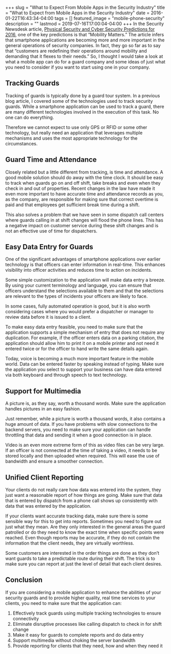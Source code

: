 +++
slug = "What to Expect From Mobile Apps in the Security Industry"
title =  "What to Expect from Mobile Apps in the Security Industry"
date = 2016-01-22T16:43:34-04:00
tags = []
featured_image = "mobile-phone-security"
description = ""
lastmod = 2019-07-16T17:00:04-04:00
+++
In the Security Newsdesk article, [Physical Security and Cyber Security Predictions for 2016](http://www.securitynewsdesk.com/physical-security-and-cyber-security-predictions-for-2016/), one of the key predictions is that “Mobility Matters.” The article infers that smartphone applications are becoming more and more important in the general operations of security companies. In fact, they go so far as to say that “customers are redefining their operations around mobility and demanding that it flexes to their needs.”  So, I thought I would take a look at what a mobile app can do for a guard company and some ideas of just what you need to consider if you want to start using one in your company.

## Tracking Guards
Tracking of guards is typically done by a guard tour system.  In a previous blog article, I covered some of the technologies used to track security guards. While a smartphone application can be used to track a guard, there are many different technologies involved in the execution of this task. No one can do everything.

Therefore we cannot expect to use only GPS or RFID or some other technology, but really need an application that leverages multiple mechanisms and uses the most appropriate technology for the circumstances.

## Guard Time and Attendance
Closely related but a little different from tracking, is time and attendance. A good mobile solution should do away with the time clock. It should be easy to track when guards go on and off shift, take breaks and even when they check in and out of properties.  Recent changes in the law have made it even more important to have accurate time and attendance records as you, as the company, are responsible for making sure that correct overtime is paid and that employees get sufficient break time during a shift.

This also solves a problem that we have seen in some dispatch call centers where guards calling in at shift changes will flood the phone lines. This has a negative impact on customer service during these shift changes and is not an effective use of time for dispatchers.

## Easy Data Entry for Guards
One of the significant advantages of smartphone applications over earlier technology is that officers can enter information in real-time. This enhances visibility into officer activities and reduces time to action on incidents.

Some simple customization to the application will make data entry a breeze. By using your current terminology and language, you can ensure that officers understand the selections available to them and that the selections are relevant to the types of incidents your officers are likely to face.

In some cases, fully automated operation is good, but it is also worth considering cases where you would prefer a dispatcher or manager to review data before it is issued to a client.

To make easy data entry feasible, you need to make sure that the application supports a simple mechanism of entry that does not require any duplication. For example, if the officer enters data on a parking citation, the application should allow him to print it on a mobile printer and not need it entered twice or for the officer to hand write the same details again.

Today, voice is becoming a much more important feature in the mobile world. Data can be entered faster by speaking instead of typing. Make sure the application you select to support your business can have data entered via both keyboard and through speech to text technology.

## Support for Multimedia
A picture is, as they say, worth a thousand words. Make sure the application handles pictures in an easy fashion.

Just remember, while a picture is worth a thousand words, it also contains a huge amount of data.  If you have problems with slow connections to the backend servers, you need to make sure your application can handle throttling that data and sending it when a good connection is in place.

Video is an even more extreme form of this as video files can be very large. If an officer is not connected at the time of taking a video, it needs to be stored locally and then uploaded when required. This will ease the use of bandwidth and ensure a smoother connection.

## Unified Client Reporting
Your clients do not really care how data was entered into the system, they just want a reasonable report of how things are going.  Make sure that data that is entered by dispatch from a phone call shows up consistently with data that was entered by the application.

If your clients want accurate tracking data, make sure there is some sensible way for this to get into reports. Sometimes you need to figure out just what they mean.  Are they only interested in the general areas the guard patrolled or do they need to know the exact time when specific points were reached. Even though reports may be accurate, if they do not contain the information that the client needs, they are virtually worthless.

Some customers are interested in the order things are done as they don’t want guards to take a predictable route during their shift. The trick is to make sure you can report at just the level of detail that each client desires.

## Conclusion
If you are considering a mobile application to enhance the abilities of your security guards and to provide higher quality, real time services to your clients, you need to make sure that the application can:

1. Effectively track guards using multiple tracking technologies to ensure connectivity
2. Eliminate disruptive processes like calling dispatch to check in for shift change
3. Make it easy for guards to complete reports and do data entry
4. Support multimedia without choking the server bandwidth
5. Provide reporting for clients that they need, how and when they need it
